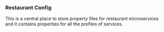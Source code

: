 ### Restaurant Config
This is a central place to store property files for restaurant microservices and it contains properties for all the profiles of services.





